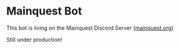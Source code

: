 # Mainquest Bot
This bot is living on the Mainquest Discord Server (<a href="mainquest.org">mainquest.org</a>)

Still under production!

